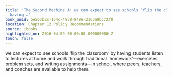 ```yaml
---
title: 'The Second Machine A: we can expect to see schools ‘flip the classroom’ by
  having …'
book_uuid: be5b3b2c-154c-4858-849e-2163a9bc72f0
location: Chapter 13 Policy Recommendations
source: ibooks
highlighted_on: 2016-04-09 00:00:00.000000000 Z
touch: false
---
```


we can expect to see schools ‘flip the classroom’ by having students listen to lectures at home and work through traditional ‘homework’—exercises, problem sets, and writing assignments—in school, where peers, teachers, and coaches are available to help them.